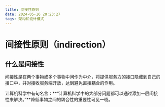 ```yaml
---
title: 间接性原则
date: 2024-05-16 20:23:27
tags: 架构和设计模式
---
```


# 间接性原则（indirection）
## 什么是间接性

间接性是在两个事物或多个事物中间作为中介，将提供服务方的接口隐藏到自己的接口中，并对接收服务端开放，达到避免直接耦合的作用。

计算机科学中有句名言：**“计算机科学中的大部分问题都可以通过添加一层间接性来解决。”**降低事物之间的耦合性的重要性可见一斑。

